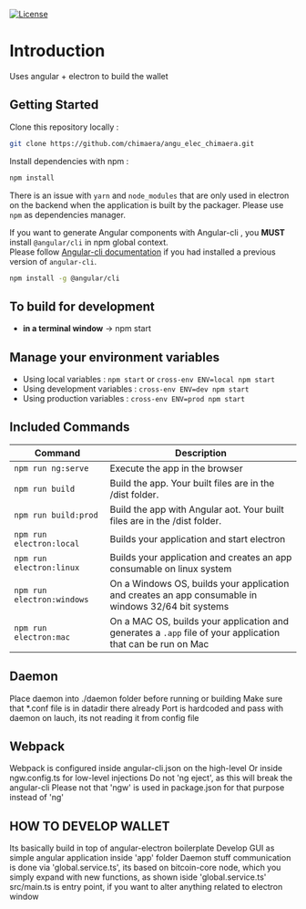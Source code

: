 [![License](http://img.shields.io/badge/Licence-MIT-brightgreen.svg)](LICENSE.md)

# Introduction

Uses angular + electron to build the wallet


## Getting Started

Clone this repository locally :

``` bash
git clone https://github.com/chimaera/angu_elec_chimaera.git
```

Install dependencies with npm :

``` bash
npm install
```

There is an issue with `yarn` and `node_modules` that are only used in electron on the backend when the application is built by the packager. Please use `npm` as dependencies manager.


If you want to generate Angular components with Angular-cli , you **MUST** install `@angular/cli` in npm global context.  
Please follow [Angular-cli documentation](https://github.com/angular/angular-cli) if you had installed a previous version of `angular-cli`.

``` bash
npm install -g @angular/cli
```

## To build for development

- **in a terminal window** -> npm start  

## Manage your environment variables

- Using local variables :  `npm start` or `cross-env ENV=local npm start`
- Using development variables :  `cross-env ENV=dev npm start`
- Using production variables  :  `cross-env ENV=prod npm start`

## Included Commands

|Command|Description|
|--|--|
|`npm run ng:serve`| Execute the app in the browser |
|`npm run build`| Build the app. Your built files are in the /dist folder. |
|`npm run build:prod`| Build the app with Angular aot. Your built files are in the /dist folder. |
|`npm run electron:local`| Builds your application and start electron
|`npm run electron:linux`| Builds your application and creates an app consumable on linux system |
|`npm run electron:windows`| On a Windows OS, builds your application and creates an app consumable in windows 32/64 bit systems |
|`npm run electron:mac`|  On a MAC OS, builds your application and generates a `.app` file of your application that can be run on Mac |


## Daemon

Place daemon into ./daemon folder before running or building
Make sure that *.conf file is in datadir there already
Port is hardcoded and pass with daemon on lauch, its not reading it from config file

## Webpack

Webpack is configured inside angular-cli.json on the high-level
Or inside ngw.config.ts for low-level injections
Do not 'ng eject', as this will break the angular-cli
Please not that 'ngw' is used in package.json for that purpose instead of 'ng'

## HOW TO DEVELOP WALLET
Its basically build in top of angular-electron boilerplate
Develop GUI as simple angular application inside 'app' folder
Daemon stuff communication is done via 'global.service.ts', its based on
bitcoin-core node, which you simply expand with new functions, as shown iside 'global.service.ts'
src/main.ts is entry point, if you want to alter anything related to electron window